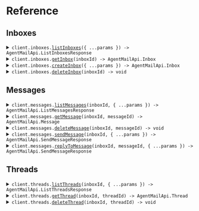 # Reference

## Inboxes

<details><summary><code>client.inboxes.<a href="/src/api/resources/inboxes/client/Client.ts">listInboxes</a>({ ...params }) -> AgentMailApi.ListInboxesResponse</code></summary>
<dl>
<dd>

#### 🔌 Usage

<dl>
<dd>

<dl>
<dd>

```typescript
await client.inboxes.listInboxes();
```

</dd>
</dl>
</dd>
</dl>

#### ⚙️ Parameters

<dl>
<dd>

<dl>
<dd>

**request:** `AgentMailApi.ListInboxesRequest`

</dd>
</dl>

<dl>
<dd>

**requestOptions:** `Inboxes.RequestOptions`

</dd>
</dl>
</dd>
</dl>

</dd>
</dl>
</details>

<details><summary><code>client.inboxes.<a href="/src/api/resources/inboxes/client/Client.ts">getInbox</a>(inboxId) -> AgentMailApi.Inbox</code></summary>
<dl>
<dd>

#### 🔌 Usage

<dl>
<dd>

<dl>
<dd>

```typescript
await client.inboxes.getInbox("inbox_id");
```

</dd>
</dl>
</dd>
</dl>

#### ⚙️ Parameters

<dl>
<dd>

<dl>
<dd>

**inboxId:** `AgentMailApi.InboxId`

</dd>
</dl>

<dl>
<dd>

**requestOptions:** `Inboxes.RequestOptions`

</dd>
</dl>
</dd>
</dl>

</dd>
</dl>
</details>

<details><summary><code>client.inboxes.<a href="/src/api/resources/inboxes/client/Client.ts">createInbox</a>({ ...params }) -> AgentMailApi.Inbox</code></summary>
<dl>
<dd>

#### 🔌 Usage

<dl>
<dd>

<dl>
<dd>

```typescript
await client.inboxes.createInbox({
    username: "yourinbox",
    displayName: "Your Inbox",
});
```

</dd>
</dl>
</dd>
</dl>

#### ⚙️ Parameters

<dl>
<dd>

<dl>
<dd>

**request:** `AgentMailApi.CreateInboxRequest`

</dd>
</dl>

<dl>
<dd>

**requestOptions:** `Inboxes.RequestOptions`

</dd>
</dl>
</dd>
</dl>

</dd>
</dl>
</details>

<details><summary><code>client.inboxes.<a href="/src/api/resources/inboxes/client/Client.ts">deleteInbox</a>(inboxId) -> void</code></summary>
<dl>
<dd>

#### 📝 Description

<dl>
<dd>

<dl>
<dd>

Delete inbox and all of its threads, messages, and attachments.

</dd>
</dl>
</dd>
</dl>

#### 🔌 Usage

<dl>
<dd>

<dl>
<dd>

```typescript
await client.inboxes.deleteInbox("yourinbox@agentmail.to");
```

</dd>
</dl>
</dd>
</dl>

#### ⚙️ Parameters

<dl>
<dd>

<dl>
<dd>

**inboxId:** `AgentMailApi.InboxId`

</dd>
</dl>

<dl>
<dd>

**requestOptions:** `Inboxes.RequestOptions`

</dd>
</dl>
</dd>
</dl>

</dd>
</dl>
</details>

## Messages

<details><summary><code>client.messages.<a href="/src/api/resources/messages/client/Client.ts">listMessages</a>(inboxId, { ...params }) -> AgentMailApi.ListMessagesResponse</code></summary>
<dl>
<dd>

#### 🔌 Usage

<dl>
<dd>

<dl>
<dd>

```typescript
await client.messages.listMessages("inbox_id");
```

</dd>
</dl>
</dd>
</dl>

#### ⚙️ Parameters

<dl>
<dd>

<dl>
<dd>

**inboxId:** `AgentMailApi.InboxId`

</dd>
</dl>

<dl>
<dd>

**request:** `AgentMailApi.ListMessagesRequest`

</dd>
</dl>

<dl>
<dd>

**requestOptions:** `Messages.RequestOptions`

</dd>
</dl>
</dd>
</dl>

</dd>
</dl>
</details>

<details><summary><code>client.messages.<a href="/src/api/resources/messages/client/Client.ts">getMessage</a>(inboxId, messageId) -> AgentMailApi.Message</code></summary>
<dl>
<dd>

#### 🔌 Usage

<dl>
<dd>

<dl>
<dd>

```typescript
await client.messages.getMessage("inbox_id", "message_id");
```

</dd>
</dl>
</dd>
</dl>

#### ⚙️ Parameters

<dl>
<dd>

<dl>
<dd>

**inboxId:** `AgentMailApi.InboxId`

</dd>
</dl>

<dl>
<dd>

**messageId:** `AgentMailApi.MessageId`

</dd>
</dl>

<dl>
<dd>

**requestOptions:** `Messages.RequestOptions`

</dd>
</dl>
</dd>
</dl>

</dd>
</dl>
</details>

<details><summary><code>client.messages.<a href="/src/api/resources/messages/client/Client.ts">deleteMessage</a>(inboxId, messageId) -> void</code></summary>
<dl>
<dd>

#### 📝 Description

<dl>
<dd>

<dl>
<dd>

Delete message and its attachments.

</dd>
</dl>
</dd>
</dl>

#### 🔌 Usage

<dl>
<dd>

<dl>
<dd>

```typescript
await client.messages.deleteMessage("inbox_id", "message_id");
```

</dd>
</dl>
</dd>
</dl>

#### ⚙️ Parameters

<dl>
<dd>

<dl>
<dd>

**inboxId:** `AgentMailApi.InboxId`

</dd>
</dl>

<dl>
<dd>

**messageId:** `AgentMailApi.MessageId`

</dd>
</dl>

<dl>
<dd>

**requestOptions:** `Messages.RequestOptions`

</dd>
</dl>
</dd>
</dl>

</dd>
</dl>
</details>

<details><summary><code>client.messages.<a href="/src/api/resources/messages/client/Client.ts">sendMessage</a>(inboxId, { ...params }) -> AgentMailApi.SendMessageResponse</code></summary>
<dl>
<dd>

#### 🔌 Usage

<dl>
<dd>

<dl>
<dd>

```typescript
await client.messages.sendMessage("inbox_id", {
    to: "to",
    cc: undefined,
    bcc: undefined,
    subject: undefined,
    text: undefined,
    html: undefined,
});
```

</dd>
</dl>
</dd>
</dl>

#### ⚙️ Parameters

<dl>
<dd>

<dl>
<dd>

**inboxId:** `AgentMailApi.InboxId`

</dd>
</dl>

<dl>
<dd>

**request:** `AgentMailApi.SendMessageRequest`

</dd>
</dl>

<dl>
<dd>

**requestOptions:** `Messages.RequestOptions`

</dd>
</dl>
</dd>
</dl>

</dd>
</dl>
</details>

<details><summary><code>client.messages.<a href="/src/api/resources/messages/client/Client.ts">replyToMessage</a>(inboxId, messageId, { ...params }) -> AgentMailApi.SendMessageResponse</code></summary>
<dl>
<dd>

#### 🔌 Usage

<dl>
<dd>

<dl>
<dd>

```typescript
await client.messages.replyToMessage("inbox_id", "message_id", {
    to: undefined,
    cc: undefined,
    bcc: undefined,
    text: undefined,
    html: undefined,
});
```

</dd>
</dl>
</dd>
</dl>

#### ⚙️ Parameters

<dl>
<dd>

<dl>
<dd>

**inboxId:** `AgentMailApi.InboxId`

</dd>
</dl>

<dl>
<dd>

**messageId:** `AgentMailApi.MessageId`

</dd>
</dl>

<dl>
<dd>

**request:** `AgentMailApi.ReplyToMessageRequest`

</dd>
</dl>

<dl>
<dd>

**requestOptions:** `Messages.RequestOptions`

</dd>
</dl>
</dd>
</dl>

</dd>
</dl>
</details>

## Threads

<details><summary><code>client.threads.<a href="/src/api/resources/threads/client/Client.ts">listThreads</a>(inboxId, { ...params }) -> AgentMailApi.ListThreadsResponse</code></summary>
<dl>
<dd>

#### 🔌 Usage

<dl>
<dd>

<dl>
<dd>

```typescript
await client.threads.listThreads("inbox_id");
```

</dd>
</dl>
</dd>
</dl>

#### ⚙️ Parameters

<dl>
<dd>

<dl>
<dd>

**inboxId:** `AgentMailApi.InboxId`

</dd>
</dl>

<dl>
<dd>

**request:** `AgentMailApi.ListThreadsRequest`

</dd>
</dl>

<dl>
<dd>

**requestOptions:** `Threads.RequestOptions`

</dd>
</dl>
</dd>
</dl>

</dd>
</dl>
</details>

<details><summary><code>client.threads.<a href="/src/api/resources/threads/client/Client.ts">getThread</a>(inboxId, threadId) -> AgentMailApi.Thread</code></summary>
<dl>
<dd>

#### 🔌 Usage

<dl>
<dd>

<dl>
<dd>

```typescript
await client.threads.getThread("inbox_id", "thread_id");
```

</dd>
</dl>
</dd>
</dl>

#### ⚙️ Parameters

<dl>
<dd>

<dl>
<dd>

**inboxId:** `AgentMailApi.InboxId`

</dd>
</dl>

<dl>
<dd>

**threadId:** `AgentMailApi.ThreadId`

</dd>
</dl>

<dl>
<dd>

**requestOptions:** `Threads.RequestOptions`

</dd>
</dl>
</dd>
</dl>

</dd>
</dl>
</details>

<details><summary><code>client.threads.<a href="/src/api/resources/threads/client/Client.ts">deleteThread</a>(inboxId, threadId) -> void</code></summary>
<dl>
<dd>

#### 📝 Description

<dl>
<dd>

<dl>
<dd>

Delete thread and all of its messages and attachments.

</dd>
</dl>
</dd>
</dl>

#### 🔌 Usage

<dl>
<dd>

<dl>
<dd>

```typescript
await client.threads.deleteThread("inbox_id", "thread_id");
```

</dd>
</dl>
</dd>
</dl>

#### ⚙️ Parameters

<dl>
<dd>

<dl>
<dd>

**inboxId:** `AgentMailApi.InboxId`

</dd>
</dl>

<dl>
<dd>

**threadId:** `AgentMailApi.ThreadId`

</dd>
</dl>

<dl>
<dd>

**requestOptions:** `Threads.RequestOptions`

</dd>
</dl>
</dd>
</dl>

</dd>
</dl>
</details>
